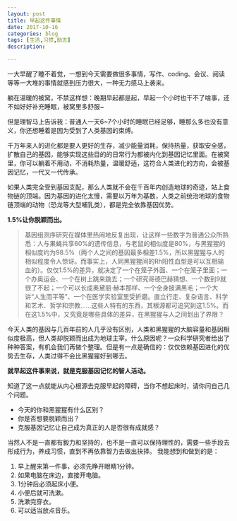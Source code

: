 ```yaml
---
layout: post
title: 早起这件事情
date: 2017-10-16
categories: blog
tags: [生活,习惯,励志]
description: 

---
```


一大早醒了睡不着觉，一想到今天需要做很多事情，写作、coding、会议、阅读等等一大堆的事情就感到压力很大，一种无力感马上袭来。

躺在温暖的被窝，不禁这样想：晚期早起都是起，早起一个小时也干不了啥事，还不如好好补充睡眠，被窝里多舒服~

但是理智马上告诉我：普通人一天6~7个小时的睡眠已经足够，睡那么多也没有意义，你还想睡着是因为受到了人类基因的束缚。

千万年来人的进化都是要人更好的生存，减少能量消耗，保持热量，获取安全感，扩散自己的基因，能够实现这些目的的日常行为都被内化到基因记忆里面。在被窝里，你可以躺着不用动，不消耗热量，温暖舒适，这符合人类进化的方向，会被基因记忆，一代又一代传承。

如果人类完全受到基因支配，那么人类就不会在千百年内创造地球的奇迹，站上食物链的顶端。因为基因的进化太慢，需要以万年为基数，人类之前统治地球的食物链顶端的动物（恐龙等大型哺乳类），都是完全依靠基因优势。

**1.5%让你脱颖而出。**

>基因组测序研究在媒体里热闹地反复出现，让这样一些数字为普通公众所熟悉：人与果蝇共享60%的遗传信息，与老鼠的相似度是80%，与黑猩猩的相似度约为98.5%（两个人之间的基因最多相差1.5%，所以黑猩猩与人的相似程度令人惊讶。而事实上，人同黑猩猩间的Rh阳性血型是可以互相输血的）。仅仅1.5%的差异，就决定了一个在笼子外面、一个在笼子里面；一个办奥运会、一个在树上跳来跳去；一个研究哥德巴赫猜想、一个数到9就很了不起；一个可以长成奥黛丽·赫本那样、一个全身披满黑毛；一个大讲“人生而平等”、一个在医学实验室里受折磨。直立行走、复杂语言、科学和艺术、哲学和宗教……这些人特有的东西，其根源都可追究到这1.5%。而在这1.5%中，又究竟是哪些具体的差异，在黑猩猩与人之间划出了界限？

今天人类的基因与几百年前的人几乎没有区别，人类和黑猩猩的大脑容量和基因相似度极高，但人类却脱颖而出成为地球主宰。什么原因呢？一众科学研究者给出了种种答案，有机会我们再做个整理。但是有一点是确信的：仅仅依赖基因进化的优势去生存，人类过得不会比黑猩猩好到哪去。


**就早起这件事来说，就是克服基因记忆的智人活动。**

知道了这一点就能从内心根源去克服早起的障碍，当你不想起床时，请你问自己几个问题。
- 今天的你和黑猩猩有什么区别？
- 你是否想要脱颖而出？
- 克服基因记忆让自己成为真正的人是否很有成就感？

当然人不是一直都有毅力和坚持的，也不是一直可以保持理性的，需要一些手段去形成行为，养成习惯，直到不再依靠智力去做出抉择。
我能想到和做到的是：
1.  早上醒来第一件事，必须先睁开眼睛1分钟。
2.  如果电脑在床边，直接开电脑。
3. 1分钟后必须起床小便。
4. 小便后就可洗漱。
5. 洗漱完穿衣。
6. 可以适当放点音乐。
